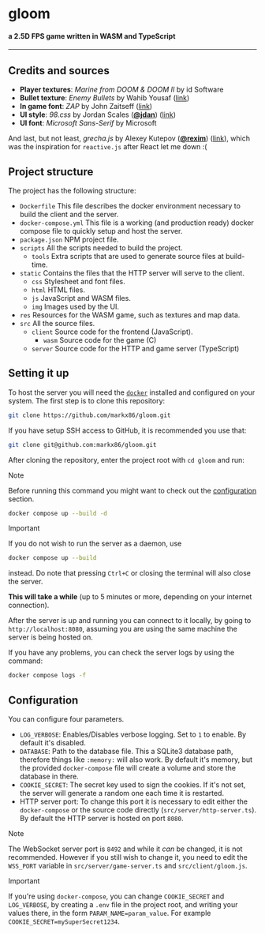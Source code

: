 # gloom
#### a 2.5D FPS game written in WASM and TypeScript

---

## Credits and sources

- **Player textures**: _Marine from DOOM & DOOM II_ by id Software
- **Bullet texture**: _Enemy Bullets_ by Wahib Yousaf ([link](https://gameguru101.artstation.com/projects/Lev02P))
- **In game font**: _ZAP_ by John Zaitseff ([link](https://www.zap.org.au/projects/console-fonts-zap))
- **UI style**: _98.css_ by Jordan Scales ([**@jdan**](https://github.com/jdan)) ([link](https://jdan.github.io/98.css)) 
- **UI font**: _Microsoft Sans-Serif_ by Microsoft

And last, but not least, _grecha.js_ by Alexey Kutepov ([**@rexim**](https://github.com/rexim)) ([link](https://github.com/tsoding/grecha.js)), which
was the inspiration for `reactive.js` after React let me down :(


## Project structure

The project has the following structure:

- `Dockerfile` This file describes the docker environment necessary to build the client and the server.
- `docker-compose.yml` This file is a working (and production ready) docker compose file to quickly setup and host the server.
- `package.json` NPM project file.
- `scripts` All the scripts needed to build the project.
  - `tools` Extra scripts that are used to generate source files at build-time.
- `static` Contains the files that the HTTP server will serve to the client.
  - `css` Stylesheet and font files.
  - `html` HTML files.
  - `js` JavaScript and WASM files.
  - `img` Images used by the UI.
- `res` Resources for the WASM game, such as textures and map data.
- `src` All the source files.
  - `client` Source code for the frontend (JavaScript).
    - `wasm` Source code for the game (C)
  - `server` Source code for the HTTP and game server (TypeScript)


## Setting it up

To host the server you will need the [`docker`](https://www.docker.com/get-started) installed and configured on your system.
The first step is to clone this repository:

```sh
git clone https://github.com/markx86/gloom.git
```

If you have setup SSH access to GitHub, it is recommended you use that:

```sh
git clone git@github.com:markx86/gloom.git
```

After cloning the repository, enter the project root with `cd gloom` and run:

> [!NOTE]
> Before running this command you might want to check out the [configuration](#configuration) section.

```sh
docker compose up --build -d
```

> [!IMPORTANT]
> If you do not wish to run the server as a daemon, use
> ```sh
> docker compose up --build
> ```
> instead. Do note that pressing `Ctrl+C` or closing the terminal
> will also close the server.

**This will take a while** (up to 5 minutes or more, depending on your internet connection).

After the server is up and running you can connect to it locally, by going to `http://localhost:8080`,
assuming you are using the same machine the server is being hosted on.

If you have any problems, you can check the server logs by using the command:

```sh
docker compose logs -f
```


## Configuration

You can configure four parameters.
- `LOG_VERBOSE`: Enables/Disables verbose logging. Set to `1` to enable. By default it's disabled.
- `DATABASE`: Path to the database file. This a SQLite3 database path, therefore things like `:memory:` will also work. By default it's memory, but the provided `docker-compose` file will create a volume and store the database in there.
- `COOKIE_SECRET`: The secret key used to sign the cookies. If it's not set, the server will generate a random one each time it is restarted.
- HTTP server port: To change this port it is necessary to edit either the `docker-compose` or the source code directly (`src/server/http-server.ts`). By default the HTTP server is hosted on port `8080`.

> [!NOTE]
> The WebSocket server port is `8492` and while it _can_ be changed, it is not recommended.
> However if you still wish to change it, you need to edit the `WSS_PORT` variable in `src/server/game-server.ts` and `src/client/gloom.js`.

> [!IMPORTANT]
> If you're using `docker-compose`, you can change `COOKIE_SECRET` and `LOG_VERBOSE`, by creating a `.env` file in the project root,
> and writing your values there, in the form `PARAM_NAME=param_value`. For example `COOKIE_SECRET=mySuperSecret1234`.
